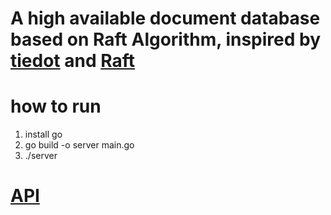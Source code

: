 # A high available document database based on Raft Algorithm, inspired by [tiedot](https://github.com/HouzuoGuo/tiedot/wiki/Tutorial) and [Raft](https://raft.github.io/)

# how to run 

1. install go
2. go build -o server main.go
3. ./server

# [API](https://documenter.getpostman.com/view/10246941/SzKPULNj)


